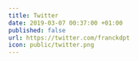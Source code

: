 ```yaml
---
title: Twitter
date: 2019-03-07 00:37:00 +01:00
published: false
url: https://twitter.com/franckdpt
icon: public/twitter.png
---
```


